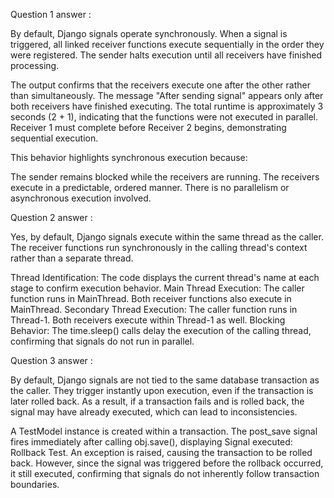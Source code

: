 Question 1 answer :

By default, Django signals operate synchronously. When a signal is triggered, all linked receiver functions execute sequentially in the order they were registered. The sender halts execution until all receivers have finished processing.

The output confirms that the receivers execute one after the other rather than simultaneously.
The message "After sending signal" appears only after both receivers have finished executing.
The total runtime is approximately 3 seconds (2 + 1), indicating that the functions were not executed in parallel.
Receiver 1 must complete before Receiver 2 begins, demonstrating sequential execution.

This behavior highlights synchronous execution because:

The sender remains blocked while the receivers are running.
The receivers execute in a predictable, ordered manner.
There is no parallelism or asynchronous execution involved.

Question 2 answer :

Yes, by default, Django signals execute within the same thread as the caller. The receiver functions run synchronously in the calling thread's context rather than a separate thread.

Thread Identification:
The code displays the current thread's name at each stage to confirm execution behavior.
Main Thread Execution:
The caller function runs in MainThread.
Both receiver functions also execute in MainThread.
Secondary Thread Execution:
The caller function runs in Thread-1.
Both receivers execute within Thread-1 as well.
Blocking Behavior:
The time.sleep() calls delay the execution of the calling thread, confirming that signals do not run in parallel.

Question 3 answer :

By default, Django signals are not tied to the same database transaction as the caller. They trigger instantly upon execution, even if the transaction is later rolled back. As a result, if a transaction fails and is rolled back, the signal may have already executed, which can lead to inconsistencies.

A TestModel instance is created within a transaction.
The post_save signal fires immediately after calling obj.save(), displaying Signal executed: Rollback Test.
An exception is raised, causing the transaction to be rolled back.
However, since the signal was triggered before the rollback occurred, it still executed, confirming that signals do not inherently follow transaction boundaries.
